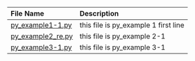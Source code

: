 | File Name                                | Description                          |
|:-----------------------------------------|:-------------------------------------|
| [py_example1-1.py](./py_example1-1.py)   | this file is py_example 1 first line |
| [py_example2_re.py](./py_example2_re.py) | this file is py_example 2-1          |
| [py_example3-1.py](./py_example3-1.py)   | this file is py_example 3-1          |